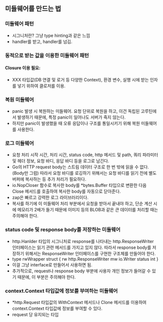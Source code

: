 ## 미들웨어를 만드는 법

### 미들웨어 패턴

- 시그니처란? 그냥 type hinting과 같은 느낌
- handler를 받고, handler를 넘김.

### 동적으로 받는 값을 이용한 미들웨어 패턴
#### Closure 이용 필요: 
- XXX 타입값(DB 연결 및 로거 등 다양한 Context), 환경 변수, 실행 시에 받는 인자를 넣기 위하여 클로저를 이용.

### 복원 미들웨어
- panic 발생 시 복원하는 미들웨어. 요청 단위로 복원을 하고, 이건 독립된 고루틴에서 발생하기 때문에, 특정 panic이 일어나도 서버가 죽지 않는다.
- 하지만 panic이 발생했을 때 오류 응답이나 구조를 통일시키기 위해 복원 미들웨어를 사용한다.

### 로그 미들웨어
- 요청 처리 시작 시간, 처리 시간, status code, http 메서드 및 path, 쿼리 파라미터 및 헤더 정보, 요청 바디, 응답 바디 등을 로그로 남긴다.
- Go의 HTTP request body는 스트림 데이터 구조로 한 번 밖에 읽을 수 없다. (Body만 그럼) 
따라서 요청 바디를 로깅하기 위해서는 요청 바디를 읽기 전에 별도 버퍼에 복사하는 등 추가 처리가 필요하다.
- io.NopCloser 함수로 복사한 body를 *bytes.Buffer 타입으로 변환한 다음 Close 메서드를 호출하여 복사한 body를 자동으로 닫아준다.
- zap은 빠르고 강력한 로그 라이브러리이다.
- 복사를 하기에 이 미들웨어 처리 부분에서 요청을 받아서 끝내야 하고, 단순 계산 시에 메모리가 2배가 들기 때문에 이미지 등의 BLOB과 같은 큰 데이터를 처리할 때는 주의해야 한다.

### status code 및 response body를 저장하는 미들웨어
- http.Hanlder 타입의 시그니처로 response를 나타내는 http.ResponseWriter 인터페이스는 읽기 관련 메서드를 가지고 있지 않다. 따라서 response body를 저장하기 위해서는 ResponseWriter 인터페이스를 구현한 구조체를 만들어야 한다.
- type rwWrapper struct {
    rw http.ResponseWriter
    mw io.Writer
    status int
}
- 이걸 그냥 interface로 만들어서 사용하면 됨.
- 추가적으로, request나 response body 부분에 사용자 개인 정보가 들어갈 수 있기 때문에, 이 부분은 주의해야 한다.

### context.Context 타입값에 정보를 부여하는 미들웨어
- *http.Request 타입값의 WithContext 메서드나 Clone 메서드를 이용하여 context.Context 타입값에 정보를 부여할 수 있다. 
- request 당 유지되는 타입





